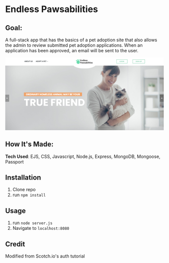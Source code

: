 # Endless Pawsabilities

## Goal:

A full-stack app that has the basics of a pet adoption site that also allows the admin to review submitted pet adoption applications. When an application has been approved, an email will be sent to the user.

![tracker](public/img/readme.png)

## How It's Made:

**Tech Used**: EJS, CSS, Javascript, Node.js, Express, MongoDB, Mongoose, Passport


## Installation

1. Clone repo
2. run `npm install`

## Usage

1. run `node server.js`
2. Navigate to `localhost:8080`

## Credit

Modified from Scotch.io's auth tutorial
